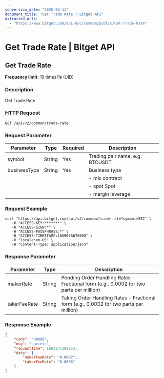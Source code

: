 ```yaml
---
conversion_date: "2025-03-11"
document_title: "Get Trade Rate | Bitget API"
extracted_urls:
  - "https://www.bitget.com/api-doc/common/public/Get-Trade-Rate"
---
```


# Get Trade Rate | Bitget API

## Get Trade Rate

**Frequency limit:** 10 times/1s (UID)

### Description

Get Trade Rate

### HTTP Request

```
GET /api/v2/common/trade-rate
```

### Request Parameter

| Parameter     | Type   | Required | Description                                |
|---------------|--------|----------|--------------------------------------------|
| symbol        | String | Yes      | Trading pair name, e.g. BTCUSDT            |
| businessType  | String | Yes      | Business type                              |
|               |        |          | - mix contract                             |
|               |        |          | - spot Spot                                |
|               |        |          | - margin leverage                          |

### Request Example

```
curl "https://api.bitget.com/api/v2/common/trade-rate?symbol=BTC" \
   -H "ACCESS-KEY:*******" \
   -H "ACCESS-SIGN:*" \
   -H "ACCESS-PASSPHRASE:*" \
   -H "ACCESS-TIMESTAMP:1659076670000" \
   -H "locale:en-US" \
   -H "Content-Type: application/json"
```

### Response Parameter

| Parameter      | Type   | Description                                              |
|----------------|--------|----------------------------------------------------------|
| makerRate      | String | Pending Order Handling Rates - Fractional form (e.g., 0.0002 for two parts per million) |
| takerFeeRate   | String | Taking Order Handling Rates - Fractional form (e.g., 0.0002 for two parts per million)  |

### Response Example

```json
{
    "code": "00000",
    "msg": "success",
    "requestTime": 1683875302853,
    "data": {
        "makerFeeRate": "0.0002",
        "takerFeeRate": "0.0006"
    }
}
```
